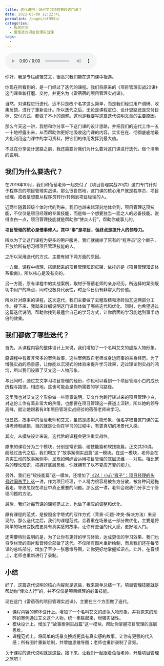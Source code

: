 ```yaml
---
title: 迭代说明｜如何学习项目管理这门课？
date: 2022-03-09 12:22:41
permalink: /pages/ef998b/
categories:
  - 极客时间
  - 雷蓓蓓的项目管理实战课
tags:
  - 
---
```

<audio title="迭代说明｜如何学习项目管理这门课？" src="https://static001.geekbang.org/resource/audio/e8/6c/e84b39a76990edb73489f6b89bf6e06c.mp3" controls="controls"></audio> 
<p>你好，我是专栏编辑艾文，很高兴我们能在这门课中相遇。</p><p>你现在所看到的，是一门经过了迭代的课程。我们将原来的《项目管理实战20讲》这门课重新打磨、交付，并更名为《雷蓓蓓的项目管理实战课》。</p><p>当然，对课程进行迭代，远不只是改个名字这么简单，而是我们经过用户调研、收集反馈，进行了重新设计。所以迭代之后，无论是课程定位、设计思路还是交付目标、交付方式，都做了不小的调整。这也是我要写这篇迭代说明文章的主要原因。</p><p>那么今天这一讲，我想和你分享一下这门课的设计思路，并把我们的迭代工作一五一十地袒露出来，从而帮助你更好地吸收这门课的内容，实实在在、彻彻底底地最大化利用这门课中的学习资料，把它们的作用发挥到最大值。</p><p>不过在分享设计思路之前，我还需要对我们为什么要对这门课进行迭代，做个清晰的说明。</p><h2>我们为什么要迭代？</h2><p>在2019年10月，我们和蓓蓓老师一起交付了《项目管理实战20讲》这门专门针对于程序员的项目管理实战课。那么很自然地，这门课的核心用户就是程序员、项目经理，或者是想要从程序员转行/转岗到项目经理的人。</p><p>近两年随着超级个体时代的到来，我们也越来越深刻地体会到，项目管理这项技能，不仅仅是项目经理的专属技能，而是每一个想要独当一面之人的必备技能。说得直白一点，项目管理技能就是帮助你“使众人行”，帮助你成事儿的。</p><!-- [[[read_end]]] --><p><strong>项目管理的核心是借事修人。其中“事”是项目，但终点是提升人的领导力。</strong></p><p>所以为了让这门课程为更多的用户服务，我们就摘掉了原有的“程序员”这个帽子，开放给所有想习得项目管理技能的人。</p><p>之所以采用迭代的方式，主要有如下两方面的原因。</p><p>一方面，课程中梳理、搭建起来的项目管理知识框架，依托的是《项目管理知识体系指南》，所以核心是没有变的。</p><p>另一方面，原有课程中的实战案例，取材于蓓蓓老师的亲身经历，所选择的案例既切中用户的痛点，同时也极具代表性，时至今日仍有非常大的价值。</p><p>所以针对原来的课程，这次迭代，我们主要做了去粗取精和添砖加瓦这两部分工作。接下来，我就来详细说明这门课具体做了哪些迭代和优化。同时，也希望通过这篇迭代说明，帮助你找到最适合自己的学习方式，让你后面的学习能达到事半功倍的效果。</p><h2>我们都做了哪些迭代？</h2><p>首先，从课程内容的整体设计上来说，我们增加了一个名叫艾文的虚拟人物形象。</p><p>原课程中有着非常多的案例故事，这些案例取自老师或身边同事的亲身经历。为了增强实战的场景感，让你能以沉浸式的体验来提升学习效果，迈过理论到实战的鸿沟，所以我们设置了艾文这一人物形象。</p><p>与此同时，通过艾文学习项目管理的经历，你也可以看到一个项目管理小白的成长历程与路径。相应地，这也可能会是你所需要的学习路径。</p><p>这里我也对艾文这个形象做一些背景说明。艾文作为跨行转过来的项目管理小白，对这份工作有着非常大的热情，也想要在项目管理这一赛道上深耕，所以她的领导高峰，就让她跟着有8年项目管理实战经验的蓓蓓老师来学习。</p><p>很显然，故事中的蓓蓓老师和艾文，虽然是虚拟人物形象，但名字取自这门课的主讲老师和编辑，目的就是让你在学习的过程中，有更真切的场景代入感。</p><p>其次，从模块设计来说，迭代后的课程会更注重实战性。</p><p>原来的课程分为三个模块，分别是常识篇、硬技能篇和软技能篇，正文共20讲。而经过迭代之后，我们增加了“故事案例实战篇”这一模块。在这一模块，老师会在真实生动的故事案例中，呈现如何综合运用项目管理的底层思维——对焦。相比繁杂的理论知识，把握好底层思维，你就拥有了以不变应万变的能力。</p><p>另外，我们在“软技能篇”这一模块，还增加了<a href="http://https://time.geekbang.org/column/article/410447">《24｜小心“猴子”：项目经理的头号时间杀手》</a>这一讲。作为项目经理，个人精力很容易被各方分散，被各种问题拖着走，导致忽视在项目中真正重要的问题。那么这一讲，老师会跟我们分享三个管理问题的方法。</p><p>最后，我们对每节课的课程范式上，也做了相应的调整和优化。</p><p>原有课程的范式，是按照金字塔式的写作方式（背景-问题-冲突-解决方法）来呈现的。那么迭代之后，我们的课程范式，会着重在场景这一部分做优化，主要是将简单的场景变换成更具有真实感的故事，让你有更强的代入感，更好地入门。</p><p>还需要特别说明的是，为了让你有更好的学习体验，达成更佳的学习效果，我们也将专栏里的图片和音频全部做了迭代。不仅所有图片重新绘制，而且我们还在每节课的总结部分，增加了至少一张思维导图，让你更好地掌握知识点。此外，在音频上，老师也重新进行了录制。</p><h2>小结</h2><p>好了，这篇迭代说明的核心内容就是这些，我来简单总结一下。项目管理技能就是帮助你“使众人行”的，并不仅仅是项目经理的必备技能。</p><p>现在这门《雷蓓蓓的项目管理实战课》，主要在三个方面做了迭代。</p><ul>
<li>课程内容的整体设计上。增加了一个名叫艾文的虚拟人物形象，并将原来的琐碎的案例通过艾文这个人物，统一串联起来，增强实战性。</li>
<li>模块设计上。增加了“故事案例实战篇”这一模块，帮助你掌握项目管理的底层思维。</li>
<li>课程范式上。将简单的场景变换成更具有真实感的故事，让你有更强的代入感；所有图片重新绘制，并增加思维导图；老师也重新录制了音频。</li>
</ul><p>关于课程的迭代说明就是这些。接下来，让我们一起跟着蓓蓓老师，开启项目管理之旅吧！</p>